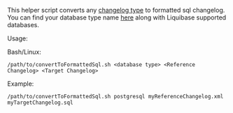 This helper script converts any [changelog type](https://docs.liquibase.com/concepts/changelogs/working-with-changelogs.html) to formatted sql changelog.
You can find your database type name [here](https://www.liquibase.org/get-started/databases) along with Liquibase supported databases.

Usage:

Bash/Linux:
```console
/path/to/convertToFormattedSql.sh <database type> <Reference Changelog> <Target Changelog>
```

Example:
```console
/path/to/convertToFormattedSql.sh postgresql myReferenceChangelog.xml myTargetChangelog.sql
```
